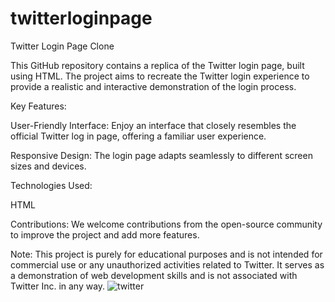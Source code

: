 # twitterloginpage
Twitter Login Page Clone

This GitHub repository contains a replica of the Twitter login page, built using HTML. 
The project aims to recreate the Twitter login experience to provide a realistic and interactive demonstration of the login process.

Key Features:

User-Friendly Interface: Enjoy an interface that closely resembles the official Twitter log in page, offering a familiar user experience.

Responsive Design: The login page adapts seamlessly to different screen sizes and devices.


Technologies Used:

HTML

Contributions: We welcome contributions from the open-source community to improve the project and add more features.

Note: This project is purely for educational purposes and is not intended for commercial use or any unauthorized activities related to Twitter.
It serves as a demonstration of web development skills and is not associated with Twitter Inc. in any way.
![twitter](https://github.com/mazid79/twitterloginpage/assets/122568589/791f63a7-048f-4f5a-b8d9-10d4295fdab3)

